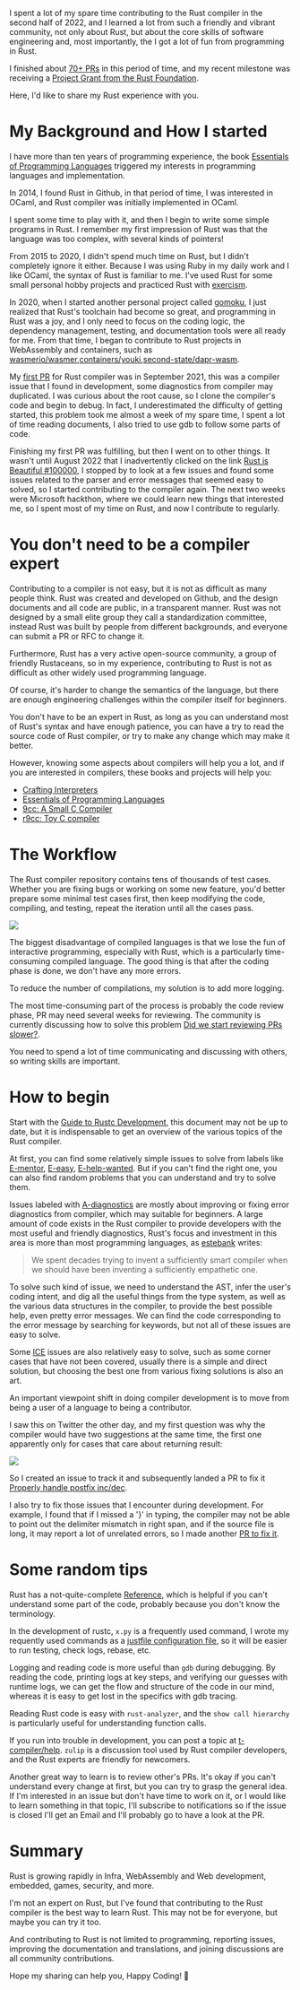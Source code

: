 
I spent a lot of my spare time contributing to the Rust compiler in the second half of 2022, and I learned a lot from such a friendly and vibrant community, not only about Rust, but about the core skills of software engineering and, most importantly, the I got a lot of fun from programming in Rust.

I finished about [70+ PRs](https://github.com/rust-lang/rust/pulls?q=is%3Apr+author%3Achenyukang+is%3Aclosed) in this period of time, and my recent milestone was receiving a [Project Grant from the Rust Foundation](https://foundation.rust-lang.org/news/community-grants-program-awards-announcement-introducing-our-latest-project-grantees/).

Here, I'd like to share my Rust experience with you.

# My Background and How I started

I have more than ten years of programming experience, the book [Essentials of Programming Languages](https://github.com/chenyukang/eopl) triggered my interests in programming languages and implementation.

In 2014, I found Rust in Github, in that period of time, I was interested in OCaml, and Rust compiler was initially implemented in OCaml.

I spent some time to play with it, and then I begin to write some simple programs in Rust. I remember my first impression of Rust was that the language was too complex, with several kinds of pointers!

From 2015 to 2020, I didn't spend much time on Rust, but I didn't completely ignore it either. Because I was using Ruby in my daily work and I like OCaml, the syntax of Rust is familiar to me. I've used Rust for some small personal hobby projects and practiced Rust with [exercism](https://exercism.org/).

In 2020, when I started another personal project called [gomoku](https://github.com/chenyukang/gomoku), I just realized that Rust's toolchain had become so great, and programming in Rust was a joy, and I only need to focus on the coding logic, the dependency management, testing, and documentation tools were all ready for me. From that time, I began to contribute to Rust projects in WebAssembly and containers, such as [wasmerio/wasmer](https://github.com/wasmerio/wasmer),[containers/youki](https://github.com/containers/youki),[second-state/dapr-wasm](https://github.com/second-state/dapr-wasm).

My [first PR](https://github.com/rust-lang/rust/pull/88493) for Rust compiler was in September 2021, this was a compiler issue that I found in development, some diagnostics from compiler may duplicated. I was curious about the root cause, so I clone the compiler's code and begin to debug. In fact, I underestimated the difficulty of getting started, this problem took me almost a week of my spare time, I spent a lot of time reading documents, I also tried to use gdb to follow some parts of code.

Finishing my first PR was fulfilling, but then I went on to other things. It wasn't until August 2022 that I inadvertently clicked on the link [Rust is Beautiful #100000](https://github.com/rust-lang/rust/issues/100000), I stopped by to look at a few issues and found some issues related to the parser and error messages that seemed easy to solved, so I started contributing to the compiler again. The next two weeks were Microsoft hackthon, where we could learn new things that interested me, so I spent most of my time on Rust, and now I contribute to regularly.

# You don't need to be a compiler expert

Contributing to a compiler is not easy, but it is not as difficult as many people think. Rust was created and developed on Github, and the design documents and all code are public, in a transparent manner. Rust was not designed by a small elite group they call a standardization committee, instead Rust was built by people from different backgrounds, and everyone can submit a PR or RFC to change it.

Furthermore, Rust has a very active open-source community, a group of friendly Rustaceans, so in my experience, contributing to Rust is not as difficult as other widely used programming language.

Of course, it's harder to change the semantics of the language, but there are enough engineering challenges within the compiler itself for beginners.

You don't have to be an expert in Rust, as long as you can understand most of Rust's syntax and have enough patience, you can have a try to read the source code of Rust compiler, or try to make any change which may make it better.

However, knowing some aspects about compilers will help you a lot, and if you are interested in compilers, these books and projects will help you:

- [Crafting Interpreters](http://craftinginterpreters.com/)
- [Essentials of Programming Languages](https://eopl3.com/)
- [9cc: A Small C Compiler](https://github.com/rui314/9cc)
- [r9cc: Toy C compiler](https://github.com/utam0k/r9cc)

# The Workflow

The Rust compiler repository contains tens of thousands of test cases. Whether you are fixing bugs or working on some new feature, you'd better prepare some minimal test cases first, then keep modifying the code, compiling, and testing, repeat the iteration until all the cases pass.

![](https://catcoding.me/images/ob_pasted-image-20230117125646.png)

The biggest disadvantage of compiled languages is that we lose the fun of interactive programming, especially with Rust, which is a particularly time-consuming compiled language. The good thing is that after the coding phase is done, we don't have any more errors.

To reduce the number of compilations, my solution is to add more logging.

The most time-consuming part of the process is probably the code review phase, PR may need several weeks for reviewing. The community is currently discussing how to solve this problem [Did we start reviewing PRs slower?](https://internals.rust-lang.org/t/did-we-start-reviewing-prs-slower/18033).

You need to spend a lot of time communicating and discussing with others, so writing skills are important.

# How to begin

Start with the [Guide to Rustc Development](https://rustc-dev-guide.rust-lang.org/getting-started.html), this document may not be up to date, but it is indispensable to get an overview of the various topics of the Rust compiler.

At first, you can find some relatively simple issues to solve from labels like [E-mentor](https://github.com/rust-lang/rust/issues?q=is%3Aissue+is%3Aopen+label%3AE-mentor), [E-easy](https://github.com/rust-lang/rust/issues?q=is%3Aissue+is%3Aopen+label%3AE-easy), [E-help-wanted](https://github.com/rust-lang/rust/issues?q=is%3Aissue+is%3Aopen+label%3AE-help-wanted). But if you can't find the right one, you can also find random problems that you can understand and try to solve them.

Issues labeled with [A-diagnostics](https://github.com/rust-lang/rust/issues?q=is%3Aissue+is%3Aopen+label%3AA-diagnostics) are mostly about improving or fixing error diagnostics from compiler, which may suitable for beginners. A large amount of code exists in the Rust compiler to provide developers with the most useful and friendly diagnostics, Rust's focus and investment in this area is more than most programming languages, as [estebank](https://github.com/estebank) writes:

> We spent decades trying to invent a sufficiently smart compiler when we should have been inventing a sufficiently empathetic one.

To solve such kind of issue, we need to understand the AST, infer the user's coding intent, and dig all the useful things from the type system, as well as the various data structures in the compiler, to provide the best possible help, even pretty error messages. We can find the code corresponding to the error message by searching for keywords, but not all of these issues are easy to solve.

Some [ICE](https://github.com/rust-lang/rust/issues?q=is%3Aissue+is%3Aopen+label%3AI-ICE) issues are also relatively easy to solve, such as some corner cases that have not been covered, usually there is a simple and direct solution, but choosing the best one from various fixing solutions is also an art.

An important viewpoint shift in doing compiler development is to move from being a user of a language to being a contributor.

I saw this on Twitter the other day, and my first question was why the compiler would have two suggestions at the same time, the first one apparently only for cases that care about returning result:

![](https://catcoding.me/images/ob_pasted-image-20230117005319.png)

So I created an issue to track it and subsequently landed a PR to fix it [Properly handle postfix inc/dec](https://github.com/rust-lang/rust/pull/104875).

I also try to fix those issues that I encounter during development. For example, I found that if I missed a '}' in typing, the compiler may not be able to point out the delimiter mismatch in right span, and if the source file is long, it may report a lot of unrelated errors, so I made another [PR to fix it](https://github.com/rust-lang/rust/pull/104012).

# Some random tips

Rust has a not-quite-complete [Reference](https://doc.rust-lang.org/reference/), which is helpful if you can't understand some part of the code, probably because you don't know the terminology.

In the development of rustc, `x.py` is a frequently used command, I wrote my  requently used commands as a [justfile configuration file](https://github.com/chenyukang/share/blob/main/justfile), so it will be easier to run testing, check logs, rebase, etc.

Logging and reading code is more useful than `gdb` during debugging. By reading the code, printing logs at key steps, and verifying our guesses with runtime logs, we can get the flow and structure of the code in our mind, whereas it is easy to get lost in the specifics with gdb tracing.

Reading Rust code is easy with `rust-analyzer`, and the `show call hierarchy` is particularly useful for understanding function calls.

If you run into trouble in development, you can post a topic at [t-compiler/help](https://rust-lang.zulipchat.com/#narrow/stream/182449-t-compiler.2Fhelp). `zulip` is a discussion tool used by Rust compiler developers, and the Rust experts are friendly for newcomers.

Another great way to learn is to review other's PRs. It's okay if you can't understand every change at first, but you can try to grasp the general idea. If I'm interested in an issue but don't have time to work on it, or I would like to learn something in that topic, I'll subscribe to notifications so if the issue is closed I'll get an Email and I'll probably go to have a look at the PR.

# Summary

Rust is growing rapidly in Infra, WebAssembly and Web development, embedded, games, security, and more.

I'm not an expert on Rust, but I've found that contributing to the Rust compiler is the best way to learn Rust. This may not be for everyone, but maybe you can try it too.

And contributing to Rust is not limited to programming, reporting issues, improving the documentation and translations, and joining discussions are all community contributions.

Hope my sharing can help you, Happy Coding! 🦀


